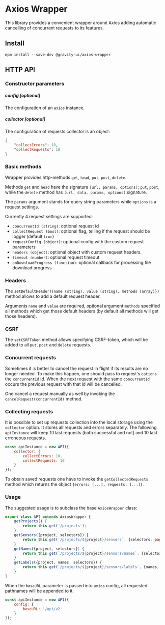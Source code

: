 # Axios Wrapper
This library provides a convenient wrapper around Axios adding automatic cancelling of concurrent requests
to its features.

## Install

```shell
npm install --save-dev @gravity-ui/axios-wrapper
```

## HTTP API

### Constructor parameters

##### config [optional]
The configuration of an `axios` instance.

##### collector [optional]
The configuration of requests collector is an object:
```json
{
    "collectErrors": 10,
    "collectRequests": 10
}
```

### Basic methods
Wrapper provides http-methods `get`, `head`, `put`, `post`, `delete`.

Methods `get` and `head` have the signature `(url, params, options)`; `put`, `post`, while the `delete` method
has `(url, data, params, options)` signature.

The `params` argument stands for query string parameters while `options` is a request settings.

Currently 4 request settings are supported:
- `concurrentId (string)`: optional request id
- `collectRequest (bool)`: optional flag, telling if the request should be logger (default `true`)
- `requestConfig (object)`: optional config with the custom request parameters
- `headers (object)`: optional object with custom request headers.
- `timeout (number)`: optional request timeout
- `onDownloadProgress (function)`: optional callback for processing file download progress

### Headers
The `setDefaultHeader({name (string), value (string), methods (array)})` method allows to add a default
request header.

Arguments `name` and `value` are required, optional argument `methods` specified all methods which get those
default headers (by default all methods will get those headers).

### CSRF
The `setCSRFToken` method allows specifying CSRF-token, which will be added to all `put`, `post` and `delete`
requests.

### Concurrent requests
Sometimes it is better to cancel the request in flight if its results are no longer needed. To make this
happen, one should pass to request's `options` the `concurrentId` id. When the next request with the same
`concurrentId` occurs the previous request with that id will be cancelled.

One cancel a request manually as well by invoking the `cancelRequest(concurrentId)` method.

### Collecting requests
It is possible to set up requests collection into the local storage using the `collector` option. It stores
all requests and errors separately. The following `apiInstance` will keep 10 last requests (both successful
and not) and 10 last erroneous requests.
```javascript
const apiInstance = new API({
    collector: {
        collectErrors: 10,
        collectRequests: 10
    }
});
```

To obtain saved requests one have to invoke the `getCollectedRequests` method which returns the object
`{errors: [...], requests: [...]}`.

### Usage
The suggested usage is to subclass the base `AxiosWrapper` class:
```javascript
export class API extends AxiosWrapper {
    getProjects() {
        return this.get('/projects');
    }
    getSensors({project, selectors}) {
        return this.get(`/projects/${project}/sensors`, {selectors, pageSize: 200});
    }
    getNames({project, selectors}) {
        return this.get(`/projects/${project}/sensors/names`, {selectors});
    }
    getLabels({project, names, selectors}) {
        return this.get(`/projects/${project}/sensors/labels`, {names, selectors});
    }
}
```

When the `baseURL` parameter is passed into `axios` config, all requested pathnames will be appended to it.
```javascript
const apiInstance = new API({
    config: {
        baseURL: '/api/v2'
    }
});
```
